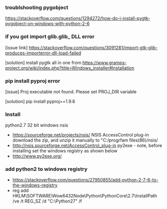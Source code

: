 ### troublshooting pygobject
https://stackoverflow.com/questions/1294272/how-do-i-install-pygtk-pygobject-on-windows-with-python-2-6

### if you got import glib.glib_ DLL error
[issue link]
https://stackoverflow.com/questions/3091281/import-gtk-glib-produces-importerror-dll-load-failed

[solution]
install pygtk all in one from 
https://www.gramps-project.org/wiki/index.php?title=Windows_installer#Installation

### pip install pyproj error
[issue]
Proj executable not found. Please set PROJ_DIR variable

[solution]
pip install pyproj==1.9.6

### Install
python2.7 32 bit windows
nsis
*	https://sourceforge.net/projects/nsis/
NSIS AccessControl plug-in 
download the zip, and unzip it manually to "C:/progrfam files(86)/nsis/
*	http://nsis.sourceforge.net/AccessControl_plug-in
py2exe - note, before installing set the windows registry as shown below
*	http://www.py2exe.org/

### add python2 to windows registry 
*	https://stackoverflow.com/questions/27950855/add-python-2-7-6-to-the-windows-registry
*	reg add HKLM\SOFTWARE\Wow6432Node\Python\PythonCore\2.7\InstallPath /ve /t REG_SZ /d "C:\Python27" /f
